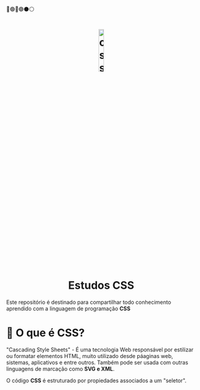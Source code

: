 🔴🟢🔵🟣⚫️⚪️
<h1 align="center">
    <img alt="css" title="#estudosJs" src="https://eduardorojas.com.br/img/css.9690cd06.png" width='17%' align="center"/>    
    <br>
    Estudos CSS
</h1>

Este repositório é destinado para compartilhar todo conhecimento aprendido com a linguagem de programação <b>CSS</b>

# 🎨 O que é CSS?
<p>
    "Cascading Style Sheets" - É uma tecnologia Web responsável por estilizar ou formatar elementos HTML, muito utilizado desde páaginas web, sistemas, aplicativos e entre outros. Também pode ser usada com outras linguagens de marcação como <b>SVG e XML</b>.
</p>
<p>
   O código <b>CSS</b> é estruturado por propiedades associados a um "seletor".
</p>
